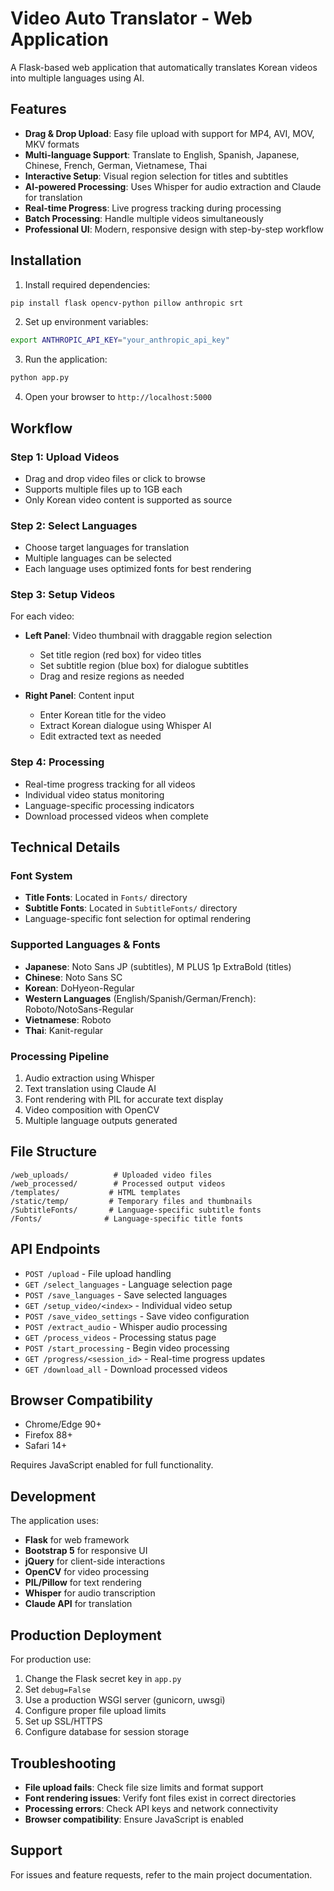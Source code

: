 # Video Auto Translator - Web Application

A Flask-based web application that automatically translates Korean videos into multiple languages using AI.

## Features

- **Drag & Drop Upload**: Easy file upload with support for MP4, AVI, MOV, MKV formats
- **Multi-language Support**: Translate to English, Spanish, Japanese, Chinese, French, German, Vietnamese, Thai
- **Interactive Setup**: Visual region selection for titles and subtitles
- **AI-powered Processing**: Uses Whisper for audio extraction and Claude for translation
- **Real-time Progress**: Live progress tracking during processing
- **Batch Processing**: Handle multiple videos simultaneously
- **Professional UI**: Modern, responsive design with step-by-step workflow

## Installation

1. Install required dependencies:
```bash
pip install flask opencv-python pillow anthropic srt
```

2. Set up environment variables:
```bash
export ANTHROPIC_API_KEY="your_anthropic_api_key"
```

3. Run the application:
```bash
python app.py
```

4. Open your browser to `http://localhost:5000`

## Workflow

### Step 1: Upload Videos
- Drag and drop video files or click to browse
- Supports multiple files up to 1GB each
- Only Korean video content is supported as source

### Step 2: Select Languages  
- Choose target languages for translation
- Multiple languages can be selected
- Each language uses optimized fonts for best rendering

### Step 3: Setup Videos
For each video:
- **Left Panel**: Video thumbnail with draggable region selection
  - Set title region (red box) for video titles
  - Set subtitle region (blue box) for dialogue subtitles
  - Drag and resize regions as needed

- **Right Panel**: Content input
  - Enter Korean title for the video
  - Extract Korean dialogue using Whisper AI
  - Edit extracted text as needed

### Step 4: Processing
- Real-time progress tracking for all videos
- Individual video status monitoring
- Language-specific processing indicators
- Download processed videos when complete

## Technical Details

### Font System
- **Title Fonts**: Located in `Fonts/` directory
- **Subtitle Fonts**: Located in `SubtitleFonts/` directory
- Language-specific font selection for optimal rendering

### Supported Languages & Fonts
- **Japanese**: Noto Sans JP (subtitles), M PLUS 1p ExtraBold (titles)  
- **Chinese**: Noto Sans SC
- **Korean**: DoHyeon-Regular
- **Western Languages** (English/Spanish/German/French): Roboto/NotoSans-Regular
- **Vietnamese**: Roboto
- **Thai**: Kanit-regular

### Processing Pipeline
1. Audio extraction using Whisper
2. Text translation using Claude AI
3. Font rendering with PIL for accurate text display
4. Video composition with OpenCV
5. Multiple language outputs generated

## File Structure
```
/web_uploads/          # Uploaded video files
/web_processed/        # Processed output videos  
/templates/           # HTML templates
/static/temp/         # Temporary files and thumbnails
/SubtitleFonts/       # Language-specific subtitle fonts
/Fonts/              # Language-specific title fonts
```

## API Endpoints

- `POST /upload` - File upload handling
- `GET /select_languages` - Language selection page
- `POST /save_languages` - Save selected languages
- `GET /setup_video/<index>` - Individual video setup
- `POST /save_video_settings` - Save video configuration  
- `POST /extract_audio` - Whisper audio processing
- `GET /process_videos` - Processing status page
- `POST /start_processing` - Begin video processing
- `GET /progress/<session_id>` - Real-time progress updates
- `GET /download_all` - Download processed videos

## Browser Compatibility

- Chrome/Edge 90+
- Firefox 88+  
- Safari 14+

Requires JavaScript enabled for full functionality.

## Development

The application uses:
- **Flask** for web framework
- **Bootstrap 5** for responsive UI
- **jQuery** for client-side interactions
- **OpenCV** for video processing
- **PIL/Pillow** for text rendering
- **Whisper** for audio transcription
- **Claude API** for translation

## Production Deployment

For production use:
1. Change the Flask secret key in `app.py`
2. Set `debug=False`
3. Use a production WSGI server (gunicorn, uwsgi)
4. Configure proper file upload limits
5. Set up SSL/HTTPS
6. Configure database for session storage

## Troubleshooting

- **File upload fails**: Check file size limits and format support
- **Font rendering issues**: Verify font files exist in correct directories
- **Processing errors**: Check API keys and network connectivity
- **Browser compatibility**: Ensure JavaScript is enabled

## Support

For issues and feature requests, refer to the main project documentation.